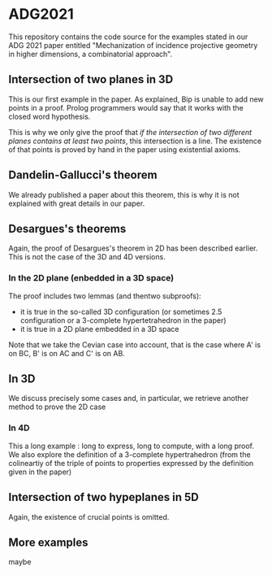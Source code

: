 # ADG2021

This repository contains the code source for the examples stated in our ADG 2021 paper entitled "Mechanization of incidence projective geometry in higher dimensions, a combinatorial approach".

## Intersection of two planes in 3D
This is our first example in the paper. As explained, Bip is unable to add new points in a proof. Prolog programmers would say that it works with the closed word hypothesis.

This is why we only give the proof that *if the intersection of two different planes contains at least two points*, this intersection is a line. The existence of that points is proved by hand in the paper using existential axioms.
## Dandelin-Gallucci's theorem
We already published a paper about this theorem, this is why it is not explained with great details in our paper.
## Desargues's theorems
Again, the proof of Desargues's theorem in 2D has been described earlier. This is not the case of the 3D and 4D versions.
### In the 2D plane (enbedded in a 3D space)
The proof includes two lemmas (and thentwo subproofs): 
* it is true in the so-called 3D configuration (or sometimes 2.5 configuration or a 3-complete hypertetrahedron in the paper)
* it is true in a 2D plane embedded in a 3D space

Note that we take the Cevian case into account, that is the case where A' is on BC, B' is on AC and C' is on AB.
## In 3D
We discuss precisely some cases and, in particular, we retrieve another method to prove the 2D case
### In 4D
This a long example : long to express, long to compute, with a long proof.
We also explore the definition of a 3-complete hypertrahedron (from the colineartiy of the triple of points to properties expressed by the definition given in the paper)
## Intersection of two hypeplanes in 5D
Again, the existence of crucial points is omitted.
## More examples
maybe